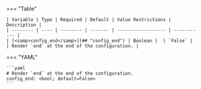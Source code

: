 <!--
  ~ Copyright (c) 2024 Arista Networks, Inc.
  ~ Use of this source code is governed by the Apache License 2.0
  ~ that can be found in the LICENSE file.
  -->
=== "Table"

    | Variable | Type | Required | Default | Value Restrictions | Description |
    | -------- | ---- | -------- | ------- | ------------------ | ----------- |
    | [<samp>config_end</samp>](## "config_end") | Boolean |  | `False` |  | Render `end` at the end of the configuration. |

=== "YAML"

    ```yaml
    # Render `end` at the end of the configuration.
    config_end: <bool; default=False>
    ```
